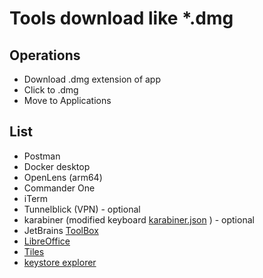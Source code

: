 # Tools download like *.dmg

## Operations

* Download .dmg extension of app
* Click to .dmg
* Move to Applications

## List

* Postman
* Docker desktop
* OpenLens (arm64)
* Commander One
* iTerm
* Tunnelblick (VPN) - optional
* karabiner (modified keyboard [karabiner.json][karabiner_json] ) - optional
* JetBrains [ToolBox][toolbox_app]
* [LibreOffice][libreoffice_app]
* [Tiles][tiles_app]
* [keystore explorer][keystore_explorer]

[karabiner_json]:<./karabiner.json>

[toolbox_app]:<https://www.jetbrains.com/toolbox-app/>

[libreoffice_app]:<https://www.libreoffice.org/get-help/install-howto/macos/>

[tiles_app]:<https://freemacsoft.net/tiles/#google_vignette>

[keystore_explorer]:<https://keystore-explorer.org/downloads.html>
